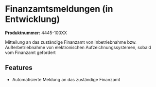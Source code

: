 # Finanzamtsmeldungen (in Entwicklung)

**Produktnummer:** 4445-100XX

Mitteilung an das zuständige Finanzamt von Inbetriebnahme bzw. Außerbetriebnahme von elektronischen Aufzeichnungssystemen, sobald vom Finanzamt gefordert

## Features

- Automatisierte Meldung an das zuständige Finanzamt